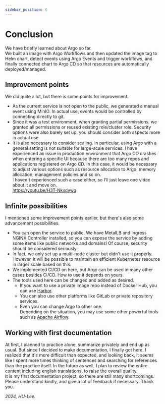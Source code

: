 ```yaml
---
sidebar_position: 6
---
```


# Conclusion

We have briefly learned about Argo so far.  
We built an image with Argo Workflows and then updated the image tag to Helm chart, detect events using Argo Events and trigger workflows, and finally connected chart to Argo CD so that resources are automatically deployed/managed.

## Improvement points

We did quite a lot, but there is some points for improvement.

- As the current service is not open to the public, we generated a manual event using MinIO. In actual use, events would be controlled by connecting directly to git.
- Since it was a test environment, when granting partial permissions, we granted all permissions or reused existing role/cluster role. Security options were also barely set up. you should consider both aspects more in actual use.
- It is also necessary to consider scaling. In particular, using Argo with a general setting is not suitable for large-scale services. I have experienced an issue in production environment that Argo CD crashes when entering a specific UI because there are too many repos and applications registered on Argo CD. In this case, it would be necessary to adjust various options such as resource allocation to Argo, memory allocation, management policies and so on.  
  I haven't experienced such a case either, so I'll just leave one video about it and move on.  
  https://youtu.be/H3T-Nkxdywg

## Infinite possibilities

I mentioned some improvement points earlier, but there's also some advancement possibilities.

- You can open the service to public. We have MetalLB and Ingress NGINX Controller installed, so you can expose the service by adding some items like public networks and domains! Of course, security should be considered seriously.
- In fact, we only set up a multi-node cluster but didn't use it properly. However, it will be possible to maintain an efficient Kubernetes resource in larger scale based on this.
- We implemented CI/CD on here, but Argo can be used in many other cases besides CI/CD. How to use it depends on yours.
- The tools used here can be changed and added as desired.
  - If you want to use a private image repo instead of Docker Hub, you can use [Harbor][harbor].
  - You can also use other platforms like GitLab or private repository services.
  - Even you can change Argo to other one.  
    Depending on the situation, you may use some other powerful tools such as [Apache Airflow][airflow].

## Working with first documentation

At first, I planned to practice alone, summarize privately and end up as usual. But since I decided to make documentation, I finally got here. I realized that it's more difficult than expected, and looking back, it seems like I spent more times thinking of sentences and searching for references than the practice itself. In the future as well, I plan to review the entire content including english translations, to raise the overall quality.  
It is my first documentation project, so there are still many shortcomings. Please understand kindly, and give a lot of feedback if necessary. Thank you.

_2024, HU-Lee._

[harbor]: https://goharbor.io/
[airflow]: https://airflow.apache.org/
